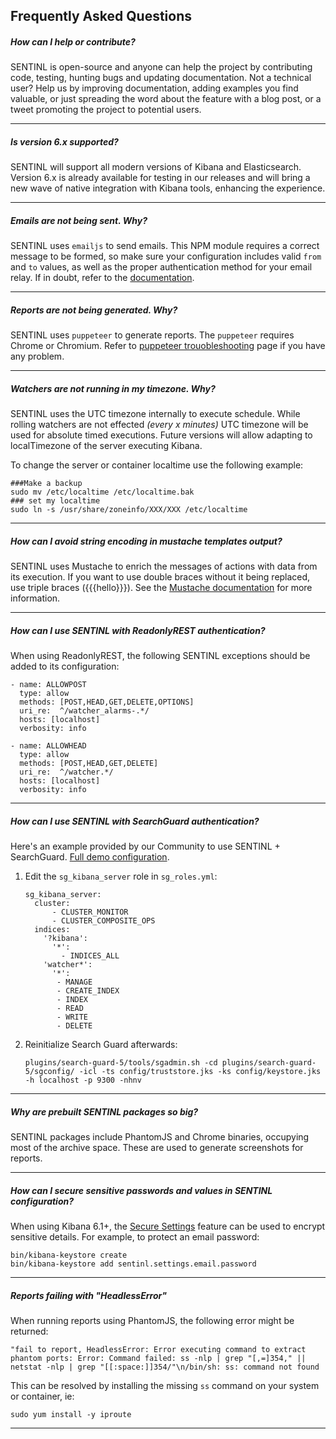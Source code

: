 ## Frequently Asked Questions

##### How can I help or contribute?
SENTINL is open-source and anyone can help the project by contributing code, testing, hunting bugs and updating documentation. Not a technical user? Help us by improving documentation, adding examples you find valuable, or just spreading the word about the feature with a blog post, or a tweet promoting the project to potential users.

---

##### Is version 6.x supported?
SENTINL will support all modern versions of Kibana and Elasticsearch. Version 6.x is already available for testing in our releases and will bring a new wave of native integration with Kibana tools, enhancing the experience.

---

##### Emails are not being sent. Why?
SENTINL uses `emailjs` to send emails. This NPM module requires a correct message to be formed, so make sure your configuration includes valid `from` and `to` values, as well as the proper authentication method for your email relay. If in doubt, refer to the [documentation](https://github.com/eleith/emailjs).

---

##### Reports are not being generated. Why?
SENTINL uses `puppeteer` to generate reports. The `puppeteer` requires Chrome or Chromium. Refer to [puppeteer trouobleshooting](https://github.com/GoogleChrome/puppeteer/blob/master/docs/troubleshooting.md) page if you have any problem.

---

##### Watchers are not running in my timezone. Why?
SENTINL uses the UTC timezone internally to execute schedule. While rolling watchers are not effected _(every x minutes)_ UTC timezone will be used for absolute timed executions. Future versions will allow adapting to localTimezone of the server executing Kibana.

To change the server or container localtime use the following example:
```
###Make a backup
sudo mv /etc/localtime /etc/localtime.bak
### set my localtime
sudo ln -s /usr/share/zoneinfo/XXX/XXX /etc/localtime
```

---

##### How can I avoid string encoding in mustache templates output?
SENTINL uses Mustache to enrich the messages of actions with data from its execution. If you want to use double braces without it being replaced, use triple braces ({{{hello}}}). See the [Mustache documentation](https://mustache.github.io/mustache.5.html) for more information.

---

##### How can I use SENTINL with ReadonlyREST authentication?
When using ReadonlyREST, the following SENTINL exceptions should be added to its configuration:
```
- name: ALLOWPOST
  type: allow
  methods: [POST,HEAD,GET,DELETE,OPTIONS]
  uri_re:  ^/watcher_alarms-.*/
  hosts: [localhost]
  verbosity: info

- name: ALLOWHEAD
  type: allow
  methods: [POST,HEAD,GET,DELETE]
  uri_re:  ^/watcher.*/
  hosts: [localhost]
  verbosity: info
```

---

##### How can I use SENTINL with SearchGuard authentication?
Here's an example provided by our Community to use SENTINL + SearchGuard. [Full demo configuration](HOWTO-Sentinl-and-SearchGuard).
1. Edit the `sg_kibana_server` role in `sg_roles.yml`:
    ```
    sg_kibana_server:
      cluster:
          - CLUSTER_MONITOR
          - CLUSTER_COMPOSITE_OPS
      indices:
        '?kibana':
          '*':
            - INDICES_ALL
        'watcher*':
          '*':
           - MANAGE
           - CREATE_INDEX
           - INDEX
           - READ
           - WRITE
           - DELETE
    ```

2. Reinitialize Search Guard afterwards:
    ```
    plugins/search-guard-5/tools/sgadmin.sh -cd plugins/search-guard-5/sgconfig/ -icl -ts config/truststore.jks -ks config/keystore.jks -h localhost -p 9300 -nhnv
    ```

---

##### Why are prebuilt SENTINL packages so big?
SENTINL packages include PhantomJS and Chrome binaries, occupying most of the archive space. These are used to generate screenshots for reports.

---

##### How can I secure sensitive passwords and values in SENTINL configuration?
When using Kibana 6.1+, the [Secure Settings](https://www.elastic.co/guide/en/kibana/current/secure-settings.html) feature can be used to encrypt sensitive details. For example, to protect an email password:
```
bin/kibana-keystore create
bin/kibana-keystore add sentinl.settings.email.password
```

---

##### Reports failing with "HeadlessError"
When running reports using PhantomJS, the following error might be returned:
```
"fail to report, HeadlessError: Error executing command to extract phantom ports: Error: Command failed: ss -nlp | grep "[,=]354," || netstat -nlp | grep "[[:space:]]354/"\n/bin/sh: ss: command not found
```
This can be resolved by installing the missing `ss` command on your system or container, ie:
```
sudo yum install -y iproute
```

---
